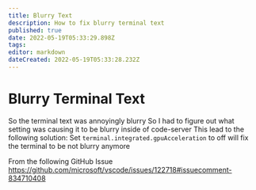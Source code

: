 ```yaml
---
title: Blurry Text
description: How to fix blurry terminal text
published: true
date: 2022-05-19T05:33:29.898Z
tags: 
editor: markdown
dateCreated: 2022-05-19T05:33:28.232Z
---
```


# Blurry Terminal Text
So the terminal text was annoyingly blurry
So I had to figure out what setting was causing it to be blurry inside of code-server
This lead to the following solution:
Set <code>terminal.integrated.gpuAcceleration</code> to off will fix the terminal to be not blurry anymore

From the following GitHub Issue
https://github.com/microsoft/vscode/issues/122718#issuecomment-834710408